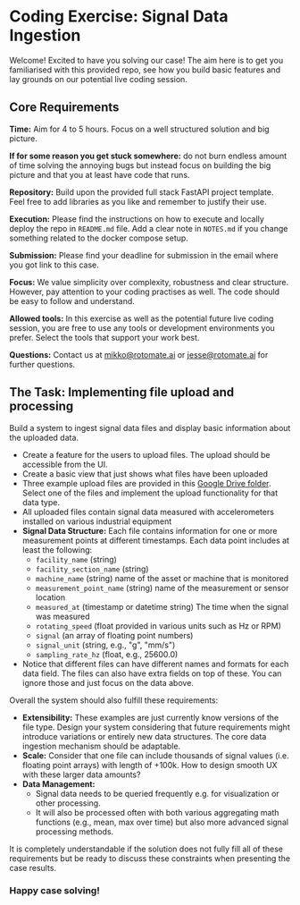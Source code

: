 # Coding Exercise: Signal Data Ingestion

Welcome! Excited to have you solving our case! The aim here is to get you familiarised with this provided repo, see how you build basic features and lay grounds on our potential live coding session.

## Core Requirements

**Time:** Aim for 4 to 5 hours. Focus on a well structured solution and big picture.

**If for some reason you get stuck somewhere:** do not burn endless amount of time solving the annoying bugs but instead focus on building the big picture and that you at least have code that runs.

**Repository:** Build upon the provided full stack FastAPI project template. Feel free to add libraries as you like and remember to justify their use.

**Execution:** Please find the instructions on how to execute and locally deploy the repo in `README.md` file. Add a clear note in `NOTES.md` if you change something related to the docker compose setup.

**Submission:** Please find your deadline for submission in the email where you got link to this case.

**Focus:** We value simplicity over complexity, robustness and clear structure. However, pay attention to your coding practises as well. The code should be easy to follow and understand.

**Allowed tools:** In this exercise as well as the potential future live coding session, you are free to use any tools or development environments you prefer. Select the tools that support your work best.

**Questions:** Contact us at mikko@rotomate.ai or jesse@rotomate.ai for further questions.

## The Task: Implementing file upload and processing

Build a system to ingest signal data files and display basic information about the uploaded data.

*   Create a feature for the users to upload files. The upload should be accessible from the UI.
*   Create a basic view that just shows what files have been uploaded
*   Three example upload files are provided in this [Google Drive folder](https://drive.google.com/drive/folders/1MQRSvz9C1DQNJ_objdM-nnGACIETeIV4). Select one of the files and implement the upload functionality for that data type.
*   All uploaded files contain signal data measured with accelerometers installed on various industrial equipment
*   **Signal Data Structure:** Each file contains information for one or more measurement points at different timestamps. Each data point includes at least the following:
    *   `facility_name` (string)
    *   `facility_section_name` (string)
    *   `machine_name` (string) name of the asset or machine that is monitored
    *   `measurement_point_name` (string) name of the measurement or sensor location
    *   `measured_at` (timestamp or datetime string) The time when the signal was measured
    *   `rotating_speed` (float provided in various units such as Hz or RPM)
    *   `signal` (an array of floating point numbers)
    *   `signal_unit` (string, e.g., "g", "mm/s")
    *   `sampling_rate_hz` (float, e.g., 25600.0)
*   Notice that different files can have different names and formats for each data field. The files can also have extra fields on top of these. You can ignore those and just focus on the data above.
  
Overall the system should also fulfill these requirements:
*   **Extensibility:** These examples are just currently know versions of the file type. Design your system considering that future requirements might introduce variations or entirely new data structures. The core data ingestion mechanism should be adaptable.
*   **Scale:**  Consider that one file can include thousands of signal values (i.e. floating point arrays) with length of +100k. How to design smooth UX with these larger data amounts? 
*   **Data Management:**
    *   Signal data needs to be queried frequently e.g. for visualization or other processing.
    *   It will also be processed often with both various aggregating math functions (e.g., mean, max over time) but also more advanced signal processing methods.

It is completely understandable if the solution does not fully fill all of these requirements but be ready to discuss these constraints when presenting the case results.

### Happy case solving!